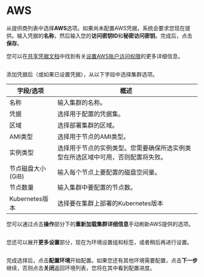 # AWS

从提供商列表中选择**AWS**选项。如果尚未配置AWS凭据，系统会要求您现在提供。输入凭据的**名称**，然后输入您的**访问密钥ID**和**秘密访问密钥**。完成后，点击**保存**。

您可以在[共享凭据文档](../../../settings/credentials/)中找到有关[设置AWS账户访问权限](../../../settings/credentials/eks.md)的更多详细信息。

<figure><img src="../../..//assets/2.21.2-kaas-create-aws-creds.png" alt=""><figcaption></figcaption></figure>

添加凭据后（或如果已设置凭据），从以下字段中选择集群选项。

| 字段/选项         | 概述                                                                                                                                                                       |
| -------------------- | ------------------------------------------------------------------------------------------------------------------------------------------------------------------------------ |
| 名称                 | 输入集群的名称。                                                                                                                                                 |
| 凭据          | 选择用于配置的凭据集。                                                                                                                        |
| 区域               | 选择部署集群的区域。                                                                                                                                   |
| AMI类型             | 选择用于节点的AMI类型。                                                                                                                                     |
| 实例类型        | 选择用于节点的实例类型。您需要确保所选实例类型在所选区域中可用，否则配置将失败。 |
| 节点磁盘大小(GiB) | 输入每个节点上要配置的磁盘空间量。                                                                                                                      |
| 节点数量           | 输入集群中要配置的节点数。                                                                                                                        |
| Kubernetes版本   | 选择要在集群上部署的Kubernetes版本                                                                                                            |

您可以通过点击**操作**部分下的**重新加载集群详细信息**手动刷新AWS提供的选项。

<figure><img src="../../..//assets/2.15-kaas-provision-eks.png" alt=""><figcaption></figcaption></figure>

您还可以展开**更多设置**部分，现在为环境设置组和标签，或者稍后再进行设置。

<figure><img src="../../..//assets/2.15-kaas-provision-moresettings.png" alt=""><figcaption></figcaption></figure>

完成选择后，点击**配置环境**开始配置。如果您还有其他环境需要配置，点击**下一步**继续，否则点击**关闭**返回环境列表，您将在其中看到配置进度。
